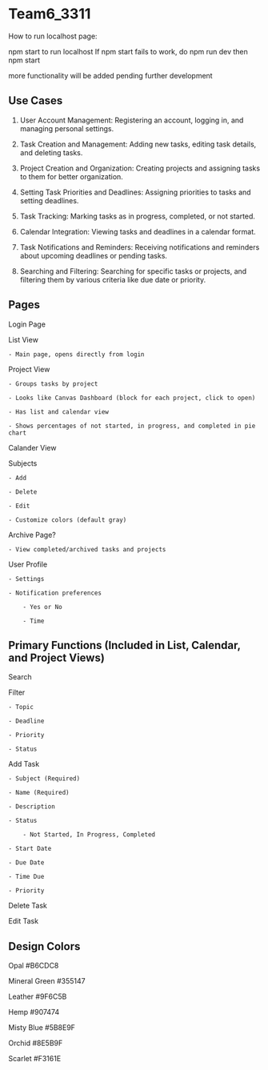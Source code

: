 # Team6_3311
How to run localhost page:

npm start to run localhost
If npm start fails to work, do npm run dev then npm start

more functionality will be added pending further development


Use Cases
----------
1. User Account Management: Registering an account, logging in, and managing personal settings.

2. Task Creation and Management: Adding new tasks, editing task details, and deleting tasks.

3. Project Creation and Organization: Creating projects and assigning tasks to them for better organization.

4. Setting Task Priorities and Deadlines: Assigning priorities to tasks and setting deadlines.

5. Task Tracking: Marking tasks as in progress, completed, or not started.

6. Calendar Integration: Viewing tasks and deadlines in a calendar format.

7. Task Notifications and Reminders: Receiving notifications and reminders about upcoming deadlines or pending tasks.

8. Searching and Filtering: Searching for specific tasks or projects, and filtering them by various criteria like due date or priority.

Pages
----------
Login Page

List View

    - Main page, opens directly from login

Project View

    - Groups tasks by project

    - Looks like Canvas Dashboard (block for each project, click to open)

    - Has list and calendar view

    - Shows percentages of not started, in progress, and completed in pie chart

Calander View

Subjects

    - Add
    
    - Delete
    
    - Edit
    
    - Customize colors (default gray)

Archive Page?

    - View completed/archived tasks and projects

User Profile

    - Settings
    
    - Notification preferences
    
        - Yes or No
        
        - Time

Primary Functions
(Included in List, Calendar, and Project Views)
----------
Search

Filter

    - Topic
    
    - Deadline
    
    - Priority
    
    - Status

Add Task

    - Subject (Required)
    
    - Name (Required)
    
    - Description
    
    - Status 
    
        - Not Started, In Progress, Completed
        
    - Start Date
    
    - Due Date
    
    - Time Due
    
    - Priority

Delete Task

Edit Task


Design Colors
----------
Opal #B6CDC8

Mineral Green #355147

Leather #9F6C5B

Hemp #907474

Misty Blue #5B8E9F

Orchid #8E5B9F

Scarlet #F3161E
